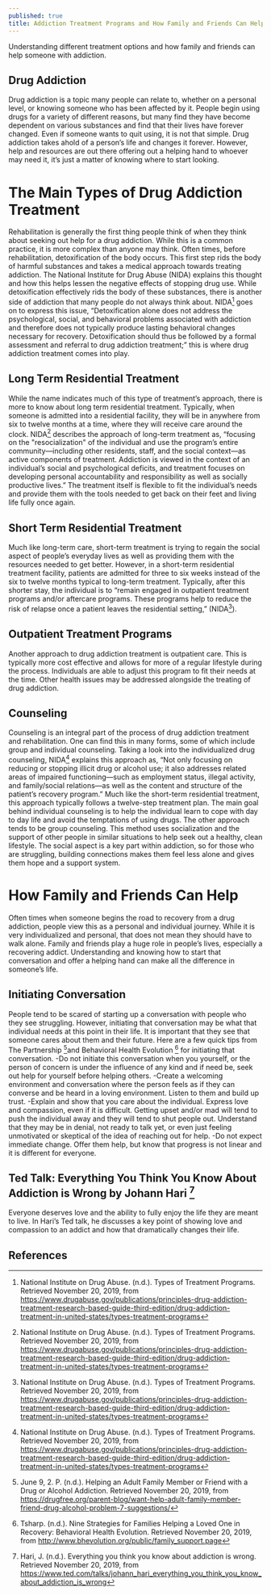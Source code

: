 ```yaml
---
published: true
title: Addiction Treatment Programs and How Family and Friends Can Help
---
```

Understanding different treatment options and how family and friends can help someone with addiction.

## Drug Addiction
Drug addiction is a topic many people can relate to, whether on a personal level, or knowing someone who has been affected by it. People begin using drugs for a variety of different reasons, but many find they have become dependent on various substances and find that their lives have forever changed. Even if someone wants to quit using, it is not that simple. Drug addiction takes ahold of a person’s life and changes it forever. However, help and resources are out there offering out a helping hand to whoever may need it, it’s just a matter of knowing where to start looking.

# The Main Types of Drug Addiction Treatment
Rehabilitation is generally the first thing people think of when they think about seeking out help for a drug addiction. While this is a common practice, it is more complex than anyone may think. Often times, before rehabilitation, detoxification of the body occurs. This first step rids the body of harmful substances and takes a medical approach towards treating addiction. The National Institute for Drug Abuse (NIDA) explains this thought and how this helps lessen the negative effects of stopping drug use. While detoxification effectively rids the body of these substances, there is another side of addiction that many people do not always think about. NIDA[^1] goes on to express this issue, “Detoxification alone does not address the psychological, social, and behavioral problems associated with addiction and therefore does not typically produce lasting behavioral changes necessary for recovery. Detoxification should thus be followed by a formal assessment and referral to drug addiction treatment;” this is where drug addiction treatment comes into play.

## Long Term Residential Treatment
While the name indicates much of this type of treatment’s approach, there is more to know about long term residential treatment. Typically, when someone is admitted into a residential facility, they will be in anywhere from six to twelve months at a time, where they will receive care around the clock. NIDA[^1] describes the approach of long-term treatment as, “focusing on the "resocialization" of the individual and use the program’s entire community—including other residents, staff, and the social context—as active components of treatment. Addiction is viewed in the context of an individual’s social and psychological deficits, and treatment focuses on developing personal accountability and responsibility as well as socially productive lives.” The treatment itself is flexible to fit the individual’s needs and provide them with the tools needed to get back on their feet and living life fully once again.

## Short Term Residential Treatment
Much like long-term care, short-term treatment is trying to regain the social aspect of people’s everyday lives as well as providing them with the resources needed to get better. However, in a short-term residential treatment facility, patients are admitted for three to six weeks instead of the six to twelve months typical to long-term treatment. Typically, after this shorter stay, the individual is to “remain engaged in outpatient treatment programs and/or aftercare programs. These programs help to reduce the risk of relapse once a patient leaves the residential setting,” (NIDA[^1]). 

## Outpatient Treatment Programs
Another approach to drug addiction treatment is outpatient care. This is typically more cost effective and allows for more of a regular lifestyle during the process. Individuals are able to adjust this program to fit their needs at the time. Other health issues may be addressed alongside the treating of drug addiction.

## Counseling
Counseling is an integral part of the process of drug addiction treatment and rehabilitation. One can find this in many forms, some of which include group and individual counseling. Taking a look into the individualized drug counseling, NIDA[^1] explains this approach as, “Not only focusing on reducing or stopping illicit drug or alcohol use; it also addresses related areas of impaired functioning—such as employment status, illegal activity, and family/social relations—as well as the content and structure of the patient’s recovery program.” Much like the short-term residential treatment, this approach typically follows a twelve-step treatment plan. The main goal behind individual counseling is to help the individual learn to cope with day to day life and avoid the temptations of using drugs. The other approach tends to be group counseling. This method uses socialization and the support of other people in similar situations to help seek out a healthy, clean lifestyle. The social aspect is a key part within addiction, so for those who are struggling, building connections makes them feel less alone and gives them hope and a support system.

# How Family and Friends Can Help 
Often times when someone begins the road to recovery from a drug addiction, people view this as a personal and individual journey. While it is very individualized and personal, that does not mean they should have to walk alone. Family and friends play a huge role in people’s lives, especially a recovering addict. Understanding and knowing how to start that conversation and offer a helping hand can make all the difference in someone’s life.

## Initiating Conversation
People tend to be scared of starting up a conversation with people who they see struggling. However, initiating that conversation may be what that individual needs at this point in their life. It is important that they see that someone cares about them and their future. Here are a few quick tips from The Partnership [^2]and Behavioral Health Evolution [^3] for initiating that conversation.
-Do not initiate this conversation when you yourself, or the person of concern is under the influence of any kind and if need be, seek out help for yourself before helping others.
-Create a welcoming environment and conversation where the person feels as if they can converse and be heard in a loving environment. Listen to them and build up trust.
-Explain and show that you care about the individual. Express love and compassion, even if it is difficult. Getting upset and/or mad will tend to push the individual away and they will tend to shut people out. Understand that they may be in denial, not ready to talk yet, or even just feeling unmotivated or skeptical of the idea of reaching out for help.
-Do not expect immediate change. Offer them help, but know that progress is not linear and it is different for everyone.

## Ted Talk: Everything You Think You Know About Addiction is Wrong by Johann Hari [^4]

Everyone deserves love and the ability to fully enjoy the life they are meant to live. In Hari’s Ted talk, he discusses a key point of showing love and compassion to an addict and how that dramatically changes their life.



## References

[^1]: National Institute on Drug Abuse. (n.d.). Types of Treatment Programs. Retrieved November 20, 2019, from https://www.drugabuse.gov/publications/principles-drug-addiction-treatment-research-based-guide-third-edition/drug-addiction-treatment-in-united-states/types-treatment-programs 

[^2]: June 9, 2. P. (n.d.). Helping an Adult Family Member or Friend with a Drug or Alcohol Addiction. Retrieved November 20, 2019, from https://drugfree.org/parent-blog/want-help-adult-family-member-friend-drug-alcohol-problem-7-suggestions/ 

[^3]: Tsharp. (n.d.). Nine Strategies for Families Helping a Loved One in Recovery: Behavioral Health Evolution. Retrieved November 20, 2019, from http://www.bhevolution.org/public/family_support.page

[^4]: Hari, J. (n.d.). Everything you think you know about addiction is wrong. Retrieved November 20, 2019, from https://www.ted.com/talks/johann_hari_everything_you_think_you_know_about_addiction_is_wrong 

[^5]: Category:Human sadness. (n.d.). Retrieved November 20, 2019, from https://commons.wikimedia.org/wiki/Category:Human_sadness 
